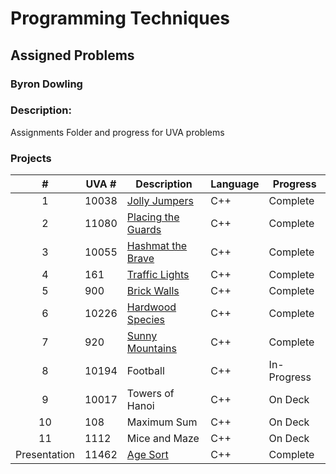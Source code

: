 # Programming Techniques 
## Assigned Problems
### Byron Dowling
### Description:
Assignments Folder and progress for UVA problems

### Projects

|       #       | UVA #   | Description          | Language | Progress    |
| :-----------: | --------| -------------------  | -------- | ----------- |
|       1       | 10038   | [Jolly Jumpers](https://github.com/Byron-Dowling/4883-Programming-Techniques-Dowling/tree/main/Assignments/10038)        |   C++    |  Complete   |
|       2       | 11080   | [Placing the Guards](https://github.com/Byron-Dowling/4883-Programming-Techniques-Dowling/tree/main/Assignments/11080%20Placing%20the%20Guards)   |   C++    |  Complete   |
|       3       | 10055   | [Hashmat the Brave](https://github.com/Byron-Dowling/4883-Programming-Techniques-Dowling/tree/main/Assignments/P10055)    |   C++    |  Complete   |
|       4       |  161    | [Traffic Lights](https://github.com/Byron-Dowling/4883-Programming-Techniques-Dowling/tree/main/Assignments/P161)       |   C++    |  Complete   |
|       5       |  900    | [Brick Walls](https://github.com/Byron-Dowling/4883-Programming-Techniques-Dowling/tree/main/Assignments/900%20Brick%20Walls)          |   C++    |  Complete   |
|       6       | 10226   | [Hardwood Species](https://github.com/Byron-Dowling/4883-Programming-Techniques-Dowling/tree/main/Assignments/10226%20Hardwood%20Species)     |   C++    |  Complete   |
|       7       |  920    | [Sunny Mountains](https://github.com/Byron-Dowling/4883-Programming-Techniques-Dowling/tree/main/Assignments/920%20Sunny%20Mountains)      |   C++    |  Complete   |
|       8       | 10194   | Football             |   C++    | In-Progress |
|       9       | 10017   | Towers of Hanoi      |   C++    |   On Deck   |
|      10       | 108     | Maximum Sum          |   C++    |   On Deck   |
|      11       | 1112    | Mice and Maze        |   C++    |   On Deck   |
| Presentation  | 11462   | [Age Sort](https://github.com/Byron-Dowling/4883-Programming-Techniques-Dowling/tree/main/Assignments/11462%20Age%20Sort)             |   C++    |  Complete   |


